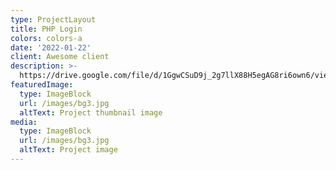 ```yaml
---
type: ProjectLayout
title: PHP Login
colors: colors-a
date: '2022-01-22'
client: Awesome client
description: >-
  https://drive.google.com/file/d/1GgwCSuD9j_2g7llX88H5egAG8ri6own6/view?usp=sharing
featuredImage:
  type: ImageBlock
  url: /images/bg3.jpg
  altText: Project thumbnail image
media:
  type: ImageBlock
  url: /images/bg3.jpg
  altText: Project image
---
```

